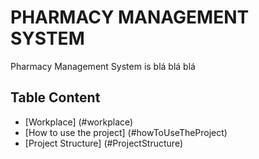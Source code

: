 # PHARMACY MANAGEMENT SYSTEM

Pharmacy Management System is blá blá blá

## Table Content
- [Workplace] (#workplace)
- [How to use the project] (#howToUseTheProject)
- [Project Structure] (#ProjectStructure)